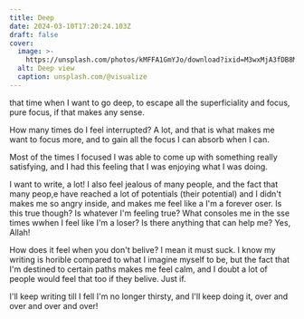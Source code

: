 ```yaml
---
title: Deep
date: 2024-03-10T17:20:24.103Z
draft: false
cover:
  image: >-
    https://unsplash.com/photos/kMFFA1GmYJo/download?ixid=M3wxMjA3fDB8MXxzZWFyY2h8MTV8fGRlZXB8ZW58MHx8fHwxNzExMTUwMzAxfDA&force=true&w=640
  alt: Deep view
  caption: unsplash.com/@visualize
---
```


that time when I want to go deep, to escape all the superficiality and focus, pure focus, if that makes any sense.

How many times do I feel interrupted? A lot, and that is what makes me want to focus more, and to gain all the focus I can absorb when I can.

Most of the times I focused I was able to come up with something really satisfying, and I had this feeling that I was enjoying what I was doing.

I want to write, a lot! I also feel jealous of many people, and the fact that many peop,e have reached a lot of potentials (their potential) and I didn't makes me so angry inside, and makes me feel like a I'm a forever oser. Is this true though? Is whatever I'm feeling true? What consoles me in the sse times wwhen I feel like I'm a loser? Is there anything that can help me? Yes, Allah!

How does it feel when you don't belive? I mean it must suck. I know my writing is horible compared to what I imagine myself to be, but the fact that I'm destined to certain paths makes me feel calm, and I doubt a lot of people would feel that too if they belive. Just if.

I'll keep writing till I fell I'm no longer thirsty, and I'll keep doing it, over and over and over and over!
